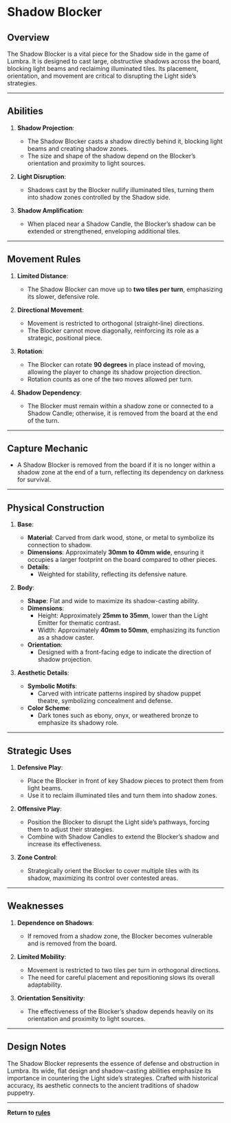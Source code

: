 # Shadow Blocker

## **Overview**
The Shadow Blocker is a vital piece for the Shadow side in the game of Lumbra. It is designed to cast large, obstructive shadows across the board, blocking light beams and reclaiming illuminated tiles. Its placement, orientation, and movement are critical to disrupting the Light side’s strategies.

---

## **Abilities**
1. **Shadow Projection**:
   - The Shadow Blocker casts a shadow directly behind it, blocking light beams and creating shadow zones.
   - The size and shape of the shadow depend on the Blocker’s orientation and proximity to light sources.

2. **Light Disruption**:
   - Shadows cast by the Blocker nullify illuminated tiles, turning them into shadow zones controlled by the Shadow side.

3. **Shadow Amplification**:
   - When placed near a Shadow Candle, the Blocker’s shadow can be extended or strengthened, enveloping additional tiles.

---

## **Movement Rules**
1. **Limited Distance**:
   - The Shadow Blocker can move up to **two tiles per turn**, emphasizing its slower, defensive role.

2. **Directional Movement**:
   - Movement is restricted to orthogonal (straight-line) directions.
   - The Blocker cannot move diagonally, reinforcing its role as a strategic, positional piece.

3. **Rotation**:
   - The Blocker can rotate **90 degrees** in place instead of moving, allowing the player to change its shadow projection direction.
   - Rotation counts as one of the two moves allowed per turn.

4. **Shadow Dependency**:
   - The Blocker must remain within a shadow zone or connected to a Shadow Candle; otherwise, it is removed from the board at the end of the turn.

---

## **Capture Mechanic**
- A Shadow Blocker is removed from the board if it is no longer within a shadow zone at the end of a turn, reflecting its dependency on darkness for survival.

---

## **Physical Construction**
1. **Base**:
   - **Material**: Carved from dark wood, stone, or metal to symbolize its connection to shadow.
   - **Dimensions**: Approximately **30mm to 40mm wide**, ensuring it occupies a larger footprint on the board compared to other pieces.
   - **Details**:
     - Weighted for stability, reflecting its defensive nature.

2. **Body**:
   - **Shape**: Flat and wide to maximize its shadow-casting ability.
   - **Dimensions**:
     - Height: Approximately **25mm to 35mm**, lower than the Light Emitter for thematic contrast.
     - Width: Approximately **40mm to 50mm**, emphasizing its function as a shadow caster.
   - **Orientation**:
     - Designed with a front-facing edge to indicate the direction of shadow projection.

3. **Aesthetic Details**:
   - **Symbolic Motifs**:
     - Carved with intricate patterns inspired by shadow puppet theatre, symbolizing concealment and defense.
   - **Color Scheme**:
     - Dark tones such as ebony, onyx, or weathered bronze to emphasize its shadowy role.

---

## **Strategic Uses**
1. **Defensive Play**:
   - Place the Blocker in front of key Shadow pieces to protect them from light beams.
   - Use it to reclaim illuminated tiles and turn them into shadow zones.

2. **Offensive Play**:
   - Position the Blocker to disrupt the Light side’s pathways, forcing them to adjust their strategies.
   - Combine with Shadow Candles to extend the Blocker’s shadow and increase its effectiveness.

3. **Zone Control**:
   - Strategically orient the Blocker to cover multiple tiles with its shadow, maximizing its control over contested areas.

---

## **Weaknesses**
1. **Dependence on Shadows**:
   - If removed from a shadow zone, the Blocker becomes vulnerable and is removed from the board.

2. **Limited Mobility**:
   - Movement is restricted to two tiles per turn in orthogonal directions.
   - The need for careful placement and repositioning slows its overall adaptability.

3. **Orientation Sensitivity**:
   - The effectiveness of the Blocker’s shadow depends heavily on its orientation and proximity to light sources.

---

## **Design Notes**
The Shadow Blocker represents the essence of defense and obstruction in Lumbra. Its wide, flat design and shadow-casting abilities emphasize its importance in countering the Light side’s strategies. Crafted with historical accuracy, its aesthetic connects to the ancient traditions of shadow puppetry.

---

**Return to [rules](https://github.com/CHI-CityTech/Blended-Shadow-Puppet/tree/main/CLane/Lumbra/rules)**
